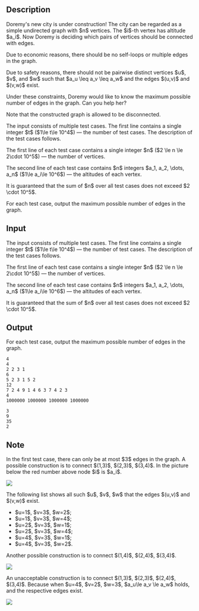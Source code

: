 ## Description

<div><p>Doremy's new city is under construction! The city can be regarded as a simple undirected graph with $n$ vertices. The $i$-th vertex has altitude $a_i$. Now Doremy is deciding which pairs of vertices should be connected with edges.</p><p>Due to economic reasons, there should be no self-loops or multiple edges in the graph.</p><p>Due to safety reasons, there should not be <span class="tex-font-style-bf">pairwise distinct</span> vertices $u$, $v$, and $w$ such that $a_u \leq a_v \leq a_w$ and the edges $(u,v)$ and $(v,w)$ exist.</p><p>Under these constraints, Doremy would like to know the maximum possible number of edges in the graph. Can you help her?</p><p>Note that the constructed graph is allowed to be disconnected.</p></div><div class="input-specification"><p>The input consists of multiple test cases. The first line contains a single integer $t$ ($1\le t\le 10^4$)&nbsp;— the number of test cases. The description of the test cases follows.</p><p>The first line of each test case contains a single integer $n$ ($2 \le n \le 2\cdot 10^5$)&nbsp;— the number of vertices.</p><p>The second line of each test case contains $n$ integers $a_1, a_2, \dots, a_n$ ($1\le a_i\le 10^6$)&nbsp;— the altitudes of each vertex.</p><p>It is guaranteed that the sum of $n$ over all test cases does not exceed $2 \cdot 10^5$.</p></div><div class="output-specification"><p>For each test case, output the maximum possible number of edges in the graph.</p></div>

## Input

<p>The input consists of multiple test cases. The first line contains a single integer $t$ ($1\le t\le 10^4$)&nbsp;— the number of test cases. The description of the test cases follows.</p><p>The first line of each test case contains a single integer $n$ ($2 \le n \le 2\cdot 10^5$)&nbsp;— the number of vertices.</p><p>The second line of each test case contains $n$ integers $a_1, a_2, \dots, a_n$ ($1\le a_i\le 10^6$)&nbsp;— the altitudes of each vertex.</p><p>It is guaranteed that the sum of $n$ over all test cases does not exceed $2 \cdot 10^5$.</p>

## Output

<p>For each test case, output the maximum possible number of edges in the graph.</p>





```input1|2,3,6,7
4
4
2 2 3 1
6
5 2 3 1 5 2
12
7 2 4 9 1 4 6 3 7 4 2 3
4
1000000 1000000 1000000 1000000
```




```output1
3
9
35
2
```



## Note

<p>In the first test case, there can only be at most $3$ edges in the graph. A possible construction is to connect $(1,3)$, $(2,3)$, $(3,4)$. In the picture below the red number above node $i$ is $a_i$.</p><p><img class="tex-graphics" src="file://yaGNwlQN.png" style="max-width: 100.0%;max-height: 100.0%;"></p><p>The following list shows all such $u$, $v$, $w$ that the edges $(u,v)$ and $(v,w)$ exist.</p><ul> <li> $u=1$, $v=3$, $w=2$; </li><li> $u=1$, $v=3$, $w=4$; </li><li> $u=2$, $v=3$, $w=1$; </li><li> $u=2$, $v=3$, $w=4$; </li><li> $u=4$, $v=3$, $w=1$; </li><li> $u=4$, $v=3$, $w=2$. </li></ul><p>Another possible construction is to connect $(1,4)$, $(2,4)$, $(3,4)$.</p><p><img class="tex-graphics" src="file://SdyaOxD6.png" style="max-width: 100.0%;max-height: 100.0%;"></p><p>An unacceptable construction is to connect $(1,3)$, $(2,3)$, $(2,4)$, $(3,4)$. Because when $u=4$, $v=2$, $w=3$, $a_u\le a_v \le a_w$ holds, and the respective edges exist.</p><p><img class="tex-graphics" src="file://2RqTCSi7.png" style="max-width: 100.0%;max-height: 100.0%;"></p>
